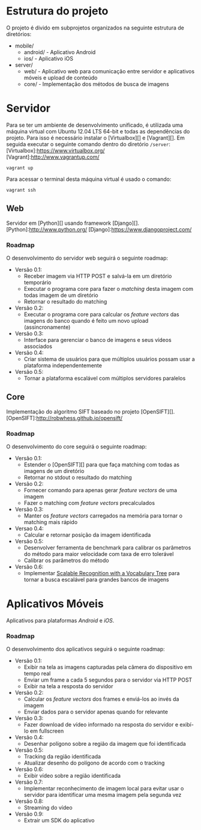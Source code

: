 # Estrutura do projeto #

O projeto é divido em subprojetos organizados na seguinte estrutura de diretórios:

* mobile/
    * android/ - Aplicativo Android
    * ios/ - Aplicativo iOS
* server/
    * web/ - Aplicativo web para comunicação entre servidor e aplicativos móveis e upload de conteúdo
    * core/ - Implementação dos métodos de busca de imagens

# Servidor #

Para se ter um ambiente de desenvolvimento unificado, é utilizada uma máquina virtual com Ubuntu 12.04 LTS 64-bit e todas as dependências do projeto. Para isso é necessário instalar o [Virtualbox][] e [Vagrant][]. Em seguida executar o seguinte comando dentro do diretório `/server`:
[Virtualbox]:https://www.virtualbox.org/
[Vagrant]:http://www.vagrantup.com/

    vagrant up
    
Para acessar o terminal desta máquina virtual é usado o comando:

    vagrant ssh

## Web ##

Servidor em [Python][] usando framework [Django][].
[Python]:http://www.python.org/
[Django]:https://www.djangoproject.com/

### Roadmap ###

O desenvolvimento do servidor web seguirá o seguinte roadmap:

* Versão 0.1:
    * Receber imagem via HTTP POST e salvá-la em um diretório temporário
    * Executar o programa core para fazer o _matching_ desta imagem com todas imagem de um diretório
    * Retornar o resultado do matching
* Versão 0.2:
    * Executar o programa core para calcular os _feature vectors_ das imagens do banco quando é feito um novo upload (assincronamente)
* Versão 0.3:
    * Interface para gerenciar o banco de imagens e seus vídeos associados
* Versão 0.4:
    * Criar sistema de usuários para que múltiplos usuários possam usar a plataforma independentemente
* Versão 0.5:
    * Tornar a plataforma escalável com múltiplos servidores paralelos

## Core ##

Implementação do algoritmo SIFT baseado no projeto [OpenSIFT][].
[OpenSIFT]:http://robwhess.github.io/opensift/

### Roadmap ###

O desenvolvimento do core seguirá o seguinte roadmap:

* Versão 0.1:
    * Estender o [OpenSIFT][] para que faça matching com todas as imagens de um diretório
    * Retornar no stdout o resultado do matching
* Versão 0.2:
    * Fornecer comando para apenas gerar _feature vectors_ de uma imagem
    * Fazer o matching com _feature vectors_ precalculados
* Versão 0.3:
    * Manter os _feature vectors_ carregados na memória para tornar o matching mais rápido
* Versao 0.4:
    * Calcular e retornar posição da imagem identificada
* Versão 0.5:
    * Desenvolver ferramenta de benchmark para calibrar os parâmetros do método para maior velocidade com taxa de erro tolerável
    * Calibrar os parâmetros do método
* Versão 0.6:
    * Implementar [Scalable Recognition with a Vocabulary Tree][] para tornar a busca escalável para grandes bancos de imagens

[Scalable Recognition with a Vocabulary Tree]:http://ieeexplore.ieee.org/xpl/articleDetails.jsp?reload=true&arnumber=1641018

# Aplicativos Móveis #

Aplicativos para plataformas _Android_ e _iOS_.

### Roadmap ###

O desenvolvimento dos aplicativos seguirá o seguinte roadmap:

* Versão 0.1:
    * Exibir na tela as imagens capturadas pela câmera do dispositivo em tempo real
    * Enviar um frame a cada 5 segundos para o servidor via HTTP POST
    * Exibir na tela a resposta do servidor
* Versão 0.2:
    * Calcular os _feature vectors_ dos frames e enviá-los ao invés da imagem
    * Enviar dados para o servidor apenas quando for relevante
* Versão 0.3:
    * Fazer download de vídeo informado na resposta do servidor e exibí-lo em fullscreen
* Versão 0.4:
    * Desenhar polígono sobre a região da imagem que foi identificada
* Versão 0.5:
    * Tracking da região identificada
    * Atualizar desenho do polígono de acordo com o tracking
* Versão 0.6:
    * Exibir vídeo sobre a região identificada
* Versão 0.7:
    * Implementar reconhecimento de imagem local para evitar usar o servidor para identificar uma mesma imagem pela segunda vez
* Versão 0.8:
    * Streaming do vídeo
* Versão 0.9:
    * Extrair um SDK do aplicativo